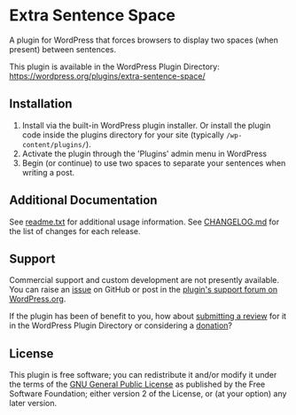 # Extra Sentence Space

A plugin for WordPress that forces browsers to display two spaces (when present) between sentences.

This plugin is available in the WordPress Plugin Directory: https://wordpress.org/plugins/extra-sentence-space/


## Installation

1. Install via the built-in WordPress plugin installer. Or install the plugin code inside the plugins directory for your site (typically `/wp-content/plugins/`).
2. Activate the plugin through the 'Plugins' admin menu in WordPress
3. Begin (or continue) to use two spaces to separate your sentences when writing a post.


## Additional Documentation

See [readme.txt](https://github.com/coffee2code/extra-sentence-space/blob/master/readme.txt) for additional usage information. See [CHANGELOG.md](CHANGELOG.md) for the list of changes for each release.


## Support

Commercial support and custom development are not presently available. You can raise an [issue](https://github.com/coffee2code/extra-sentence-space/issues) on GitHub or post in the [plugin's support forum on WordPress.org](https://wordpress.org/support/plugin/extra-sentence-space/).

If the plugin has been of benefit to you, how about [submitting a review](https://wordpress.org/support/plugin/extra-sentence-space/reviews/) for it in the WordPress Plugin Directory or considering a [donation](https://www.paypal.com/cgi-bin/webscr?cmd=_s-xclick&hosted_button_id=6ARCFJ9TX3522)?


## License

This plugin is free software; you can redistribute it and/or modify it under the terms of the [GNU General Public License](https://www.gnu.org/licenses/gpl-2.0.html) as published by the Free Software Foundation; either version 2 of the License, or (at your option) any later version.